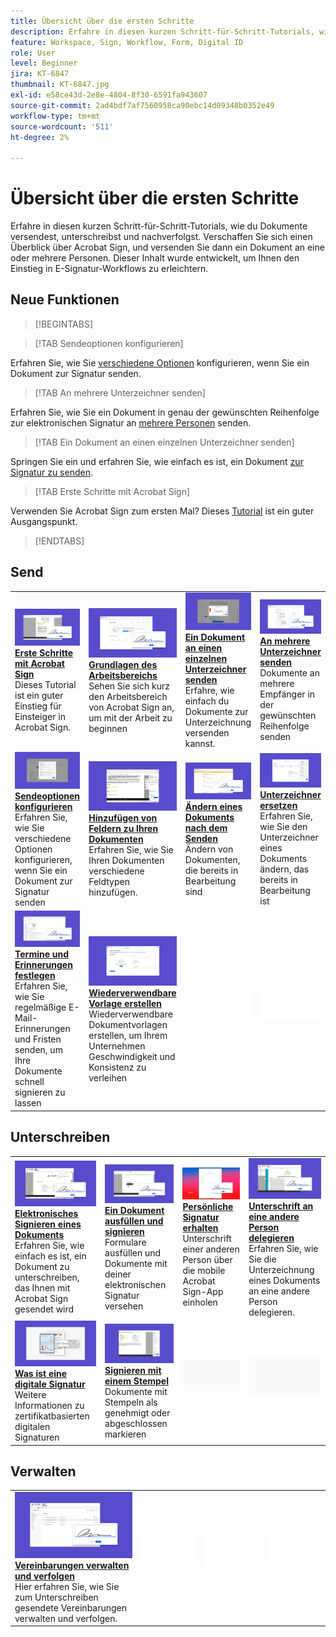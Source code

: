 ```yaml
---
title: Übersicht über die ersten Schritte
description: Erfahre in diesen kurzen Schritt-für-Schritt-Tutorials, wie du Dokumente versendest, unterschreibst und nachverfolgst.
feature: Workspace, Sign, Workflow, Form, Digital ID
role: User
level: Beginner
jira: KT-6847
thumbnail: KT-6847.jpg
exl-id: e58ce43d-2e8e-4804-8f30-6591fa943607
source-git-commit: 2ad4bdf7af7560958ca90ebc14d09348b0352e49
workflow-type: tm+mt
source-wordcount: '511'
ht-degree: 2%

---
```


# Übersicht über die ersten Schritte

Erfahre in diesen kurzen Schritt-für-Schritt-Tutorials, wie du Dokumente versendest, unterschreibst und nachverfolgst. Verschaffen Sie sich einen Überblick über Acrobat Sign, und versenden Sie dann ein Dokument an eine oder mehrere Personen. Dieser Inhalt wurde entwickelt, um Ihnen den Einstieg in E-Signatur-Workflows zu erleichtern.

## Neue Funktionen

>[!BEGINTABS]

>[!TAB Sendeoptionen konfigurieren]

Erfahren Sie, wie Sie [verschiedene Optionen](sending-options.md) konfigurieren, wenn Sie ein Dokument zur Signatur senden.

>[!TAB An mehrere Unterzeichner senden]

Erfahren Sie, wie Sie ein Dokument in genau der gewünschten Reihenfolge zur elektronischen Signatur an [mehrere Personen](send-to-multiple-recipients.md) senden.

>[!TAB Ein Dokument an einen einzelnen Unterzeichner senden]

Springen Sie ein und erfahren Sie, wie einfach es ist, ein Dokument [zur Signatur zu senden](send-to-single-recipient.md).

>[!TAB Erste Schritte mit Acrobat Sign]

Verwenden Sie Acrobat Sign zum ersten Mal? Dieses [Tutorial](new-sender.md) ist ein guter Ausgangspunkt.

>[!ENDTABS]

## Send

<table style="table-layout:fixed">
<tr>
  <td>
    <a href="new-sender.md">
      <img alt="Erste Schritte mit Acrobat Sign" src="../assets/gettingstartednew.png" />
    </a>
    <div>
    <a href="new-sender.md"><strong>Erste Schritte mit Acrobat Sign</strong></a>
    </div>
    Dieses Tutorial ist ein guter Einstieg für Einsteiger in Acrobat Sign.
    <br>
  </td>
 <td>
    <a href="quick-tour.md">
      <img alt="Grundlagen des Arbeitsbereichs" src="../assets/workspace.png" />
    </a>
    <div>
    <a href="quick-tour.md"><strong>Grundlagen des Arbeitsbereichs</strong></a>
    </div>
    Sehen Sie sich kurz den Arbeitsbereich von Acrobat Sign an, um mit der Arbeit zu beginnen
    <br>
  </td>
  <td>
    <a href="send-to-single-recipient.md">
      <img alt="Senden eines Dokuments an einen einzelnen Unterzeichner" src="../assets/send-single-recipient.png" />
    </a>
    <div>
    <a href="send-to-single-recipient.md"><strong>Ein Dokument an einen einzelnen Unterzeichner senden</strong></a>
    </div>
    Erfahre, wie einfach du Dokumente zur Unterzeichnung versenden kannst.
    <br>
  </td>
  <td>
    <a href="send-to-multiple-recipients.md">
      <img alt="An mehrere Unterzeichner senden" src="../assets/send-to-multiple-recipient.png" />
    </a>
    <div>
    <a href="send-to-multiple-recipients.md"><strong>An mehrere Unterzeichner senden</strong></a>
    </div>
    Dokumente an mehrere Empfänger in der gewünschten Reihenfolge senden
    <br>
  </td>
</tr>
<tr>
  <td>
    <a href="sending-options.md">
      <img alt="Sendeoptionen konfigurieren" src="../assets/configure.png" />
    </a>
    <div>
    <a href="sending-options.md"><strong>Sendeoptionen konfigurieren</strong></a>
    </div>
    Erfahren Sie, wie Sie verschiedene Optionen konfigurieren, wenn Sie ein Dokument zur Signatur senden
    <br>
  </td>
  <td>
    <a href="adding-fields.md">
      <img alt="Hinzufügen von Feldern zu Ihren Dokumenten" src="../assets/adding-fields.png" />
    </a>
    <div>
    <a href="adding-fields.md"><strong>Hinzufügen von Feldern zu Ihren Dokumenten</strong></a>
    </div>
    Erfahren Sie, wie Sie Ihren Dokumenten verschiedene Feldtypen hinzufügen.
    <br>
  </td>
  <td>
    <a href="modify-in-flight.md">
      <img alt="Ändern eines Dokuments nach dem Senden" src="../assets/modify.png" />
    </a>
    <div>
    <a href="modify-in-flight.md"><strong>Ändern eines Dokuments nach dem Senden</strong></a>
    </div>
    Ändern von Dokumenten, die bereits in Bearbeitung sind
    <br>
  </td>
  <td>
    <a href="replace-signer.md">
      <img alt="Ersetzen eines Unterzeichners" src="../assets/replace.png" />
    </a>
    <div>
    <a href="replace-signer.md"><strong>Unterzeichner ersetzen</strong></a>
    </div>
    Erfahren Sie, wie Sie den Unterzeichner eines Dokuments ändern, das bereits in Bearbeitung ist
     <br>
  </td>
</tr>
<tr>
  <td>
      <a href="set-deadlines-reminders.md">
        <img alt="Termine und Erinnerungen festlegen" src="../assets/deadlines-reminders.png" />
      </a>
      <div>
      <a href="set-deadlines-reminders.md"><strong>Termine und Erinnerungen festlegen</strong></a>
      </div>
      Erfahren Sie, wie Sie regelmäßige E-Mail-Erinnerungen und Fristen senden, um Ihre Dokumente schnell signieren zu lassen
      <br>
    </td> 
  <td>
    <a href="../sign-advanced-users/create-a-template.md">
      <img alt="Wiederverwendbare Vorlage erstellen" src="../assets/create-template.png" />
    </a>
    <div>
    <a href="../sign-advanced-users/create-a-template.md"><strong>Wiederverwendbare Vorlage erstellen</strong></a>
    </div>
    Wiederverwendbare Dokumentvorlagen erstellen, um Ihrem Unternehmen Geschwindigkeit und Konsistenz zu verleihen
    <br>
  </td>
    <td>
      <img alt="Spacer" src="../assets/Whitespacer.png" />
      <div>
      <br>
    </td>
    <td>
      <img alt="Spacer" src="../assets/Whitespacer.png" />
      <div>
      <br>
    </td>
</tr>
</table>

## Unterschreiben

<table style="table-layout:fixed">
<tr>
  <td>
    <a href="electronically-sign-a-document.md">
      <img alt="Dokumente elektronisch unterschreiben" src="../assets/sign-electronically.png" />
    </a>
    <div>
    <a href="electronically-sign-a-document.md"><strong>Elektronisches Signieren eines Dokuments</strong></a>
    </div>
    Erfahren Sie, wie einfach es ist, ein Dokument zu unterschreiben, das Ihnen mit Acrobat Sign gesendet wird
    <br>
  </td>
  <td>
    <a href="fill-and-sign.md">
      <img alt="Ein Dokument ausfüllen und unterschreiben" src="../assets/fill-and-sign.png" />
    </a>
    <div>
    <a href="fill-and-sign.md"><strong>Ein Dokument ausfüllen und signieren</strong></a>
    </div>
    Formulare ausfüllen und Dokumente mit deiner elektronischen Signatur versehen
    <br>
  </td>
  <td>
    <a href="sign-in-person.md">
      <img alt="Persönliches Einholen einer Unterschrift" src="../assets/inperson.png" />
    </a>
    <div>
    <a href="sign-in-person.md"><strong>Persönliche Signatur erhalten</strong></a>
    </div>
    Unterschrift einer anderen Person über die mobile Acrobat Sign-App einholen
    <br>
  </td>
  <td>
    <a href="delegate-signing.md">
      <img alt="Unterschrift an eine andere Person delegieren" src="../assets/delegate-signing.png" />
    </a>
    <div>
    <a href="delegate-signing.md"><strong>Unterschrift an eine andere Person delegieren</strong></a>
    </div>
    Erfahren Sie, wie Sie die Unterzeichnung eines Dokuments an eine andere Person delegieren.
    <br>
  </td>
</tr>
<tr>
  <td>
    <a href="sign-with-a-digital-signature.md">
      <img alt="Was ist eine digitale Signatur?" src="../assets/digital-signature.png" />
    </a>
    <div>
    <a href="sign-with-a-digital-signature.md"><strong>Was ist eine digitale Signatur</strong></a>
    </div>
    Weitere Informationen zu zertifikatbasierten digitalen Signaturen
    <br>
  </td>
  <td>
    <a href="sign-with-a-stamp.md">
      <img alt="Signieren mit einem Stempel" src="../assets/sign-stamp.png" />
    </a>
    <div>
    <a href="sign-with-a-stamp.md"><strong>Signieren mit einem Stempel</strong></a>
    </div>
    Dokumente mit Stempeln als genehmigt oder abgeschlossen markieren
     <br>
  </td> 
 <td>
    <img alt="Spacer" src="../assets/Grayspacer.png" />
    <div>
    <br>
  </td>
  <td>
    <img alt="Spacer" src="../assets/Grayspacer.png" />
    <div>
    <br>
  </td>
</tr>  
</table>

## Verwalten

<table style="table-layout:fixed">
<tr>
  <td>
    <a href="manage-and-track.md">
      <img alt="Vereinbarungen verwalten und verfolgen" src="../assets/manage-track.png" />
    </a>
    <div>
    <a href="manage-and-track.md"><strong>Vereinbarungen verwalten und verfolgen</strong></a>
    </div>
    Hier erfahren Sie, wie Sie zum Unterschreiben gesendete Vereinbarungen verwalten und verfolgen.
    <br>
  </td>
  <td>
    <img alt="Spacer" src="../assets/Whitespacer.png" />
    <div>
    <br>
  </td>
  <td>
    <img alt="Spacer" src="../assets/Whitespacer.png" />
    <div>
    <br>
  </td>
  <td>
    <img alt="Spacer" src="../assets/Whitespacer.png" />
    <div>
    <br>
  </td>
</tr>
</table>
